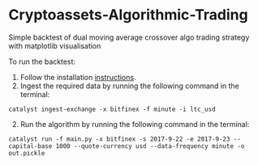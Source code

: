 # Cryptoassets-Algorithmic-Trading
Simple backtest of dual moving average crossover algo trading strategy with matplotlib visualisation

To run the backtest:
1. Follow the installation [instructions](https://enigma.co/catalyst/install.html).
1. Ingest the required data by running the following command in the terminal:
```
catalyst ingest-exchange -x bitfinex -f minute -i ltc_usd
```
2. Run the algorithm by running the following command in the terminal:
```
catalyst run -f main.py -x bitfinex -s 2017-9-22 -e 2017-9-23 --capital-base 1000 --quote-currency usd --data-frequency minute -o out.pickle
```
